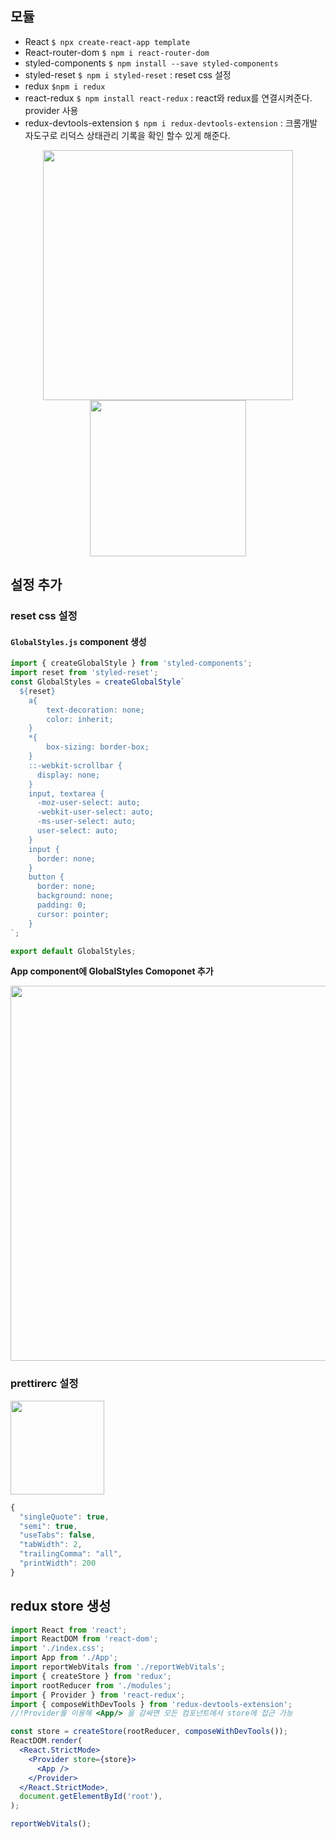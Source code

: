 
## 모듈
- React `$ npx create-react-app template`
- React-router-dom `$ npm i react-router-dom`
- styled-components `$ npm install --save styled-components`
- styled-reset `$ npm i styled-reset`
: reset css 설정
- redux `$npm i redux`
- react-redux `$ npm install react-redux`
: react와 redux를 연결시켜준다. provider 사용
- redux-devtools-extension `$ npm i redux-devtools-extension` 
: 크롬개발자도구로 리덕스 상태관리 기록을 확인 할수 있게 해준다.
<div align="center"><img width="400px" src="https://images.velog.io/images/hinyc/post/de0c319d-21bc-48e1-a041-c5efb5499ce9/image.png"/></div>
  
<div align="center"><img width="250px" src="https://images.velog.io/images/hinyc/post/f353854e-4903-4827-ba20-5cb7c61007cb/image.png"/></div>
  

## 설정 추가
### reset css 설정
#### `GlobalStyles.js` component 생성
```jsx
import { createGlobalStyle } from 'styled-components';
import reset from 'styled-reset';
const GlobalStyles = createGlobalStyle` 
  ${reset}
    a{
        text-decoration: none;
        color: inherit;
    }
    *{
        box-sizing: border-box;
    }
    ::-webkit-scrollbar {
      display: none;
    }
    input, textarea { 
      -moz-user-select: auto;
      -webkit-user-select: auto;
      -ms-user-select: auto;
      user-select: auto;
    }
    input {
      border: none;
    }
    button {
      border: none;
      background: none;
      padding: 0;
      cursor: pointer;
    }
`;

export default GlobalStyles;

```

**App component에 GlobalStyles Comoponet 추가**
<div align="center"><img width="600px" src="https://images.velog.io/images/hinyc/post/decfa986-f57c-4496-b4ea-7ad967ed7b33/image.png"/></div>


### prettirerc 설정

<img width="150px" src="https://images.velog.io/images/hinyc/post/44f7e756-d3f1-472a-b1df-fbf9d26d5fc9/image.png"/>

```js
{
  "singleQuote": true,
  "semi": true,
  "useTabs": false,
  "tabWidth": 2,
  "trailingComma": "all",
  "printWidth": 200
}
```

## redux store 생성
```jsx
import React from 'react';
import ReactDOM from 'react-dom';
import './index.css';
import App from './App';
import reportWebVitals from './reportWebVitals';
import { createStore } from 'redux';
import rootReducer from './modules';
import { Provider } from 'react-redux';
import { composeWithDevTools } from 'redux-devtools-extension';
//!Provider를 이용해 <App/> 을 감싸면 모든 컴포넌트에서 store에 접근 가능

const store = createStore(rootReducer, composeWithDevTools());
ReactDOM.render(
  <React.StrictMode>
    <Provider store={store}>
      <App />
    </Provider>
  </React.StrictMode>,
  document.getElementById('root'),
);

reportWebVitals();
```
